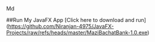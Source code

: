 Md

##Run My JavaFX App
[Click here to download and run] (https://github.com/Niranjan-4975/JavaFX-Projects/raw/refs/heads/master/MaziBachatBank-1.0.exe)
